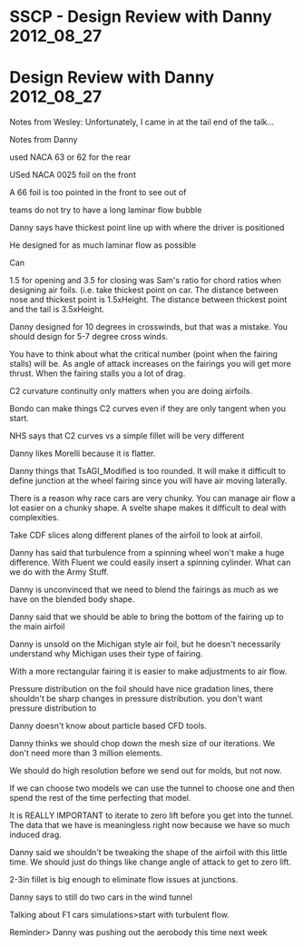 # SSCP - Design Review with Danny 2012_08_27

# Design Review with Danny 2012_08_27

Notes from Wesley: Unfortunately, I came in at the tail end of the talk...

Notes from Danny

used NACA 63 or 62 for the rear

USed NACA 0025 foil on the front

A 66 foil is too pointed in the front to see out of

teams do not try to have a long laminar flow bubble

Danny says have thickest point line up with where the driver is positioned

He designed for as much laminar flow as possible

Can

1.5 for opening and 3.5 for closing was Sam's ratio for chord ratios when designing air foils. (i.e. take thickest point on car. The distance between nose and thickest point is 1.5xHeight. The distance between thickest point and the tail is 3.5xHeight.

Danny designed for 10 degrees in crosswinds, but that was a mistake. You should design for 5-7 degree cross winds. 

You have to think about what the critical number (point when the fairing stalls) will be. As angle of attack increases on the fairings you will get more thrust. When the fairing stalls you a lot of drag. 

C2 curvature continuity only matters when you are doing airfoils. 

Bondo can make things C2 curves even if they are only tangent when you start. 

NHS says that C2 curves vs a simple fillet will be very different

Danny likes Morelli because it is flatter. 

Danny things that TsAGI_Modified is too rounded. It will make it difficult to define junction at the wheel fairing since you will have air moving laterally. 

There is a reason why race cars are very chunky. You can manage air flow a lot easier on a chunky shape. A svelte shape makes it difficult to deal with complexities. 

Take CDF slices along different planes of the airfoil to look at airfoil.

Danny has said that turbulence from a spinning wheel won't make a huge difference. With Fluent we could easily insert a spinning cylinder. What can we do with the Army Stuff. 

Danny is unconvinced that we need to blend the fairings as much as we have on the blended body shape. 

Danny said that we should be able to bring the bottom of the fairing up to the main airfoil

Danny is unsold on the Michigan style air foil, but he doesn't necessarily understand why Michigan uses their type of fairing.

With a more rectangular fairing it is easier to make adjustments to air flow. 

Pressure distribution on the foil should have nice gradation lines, there shouldn't be sharp changes in pressure distribution. you don't want pressure distribution to 

Danny doesn't know about particle based CFD tools. 

Danny thinks we should chop down the mesh size of our iterations. We don't need more than 3 million elements. 

We should do high resolution before we send out for molds, but not now. 

If we can choose two models we can use the tunnel to choose one and then spend the rest of the time perfecting that model. 

It is REALLY IMPORTANT to iterate to zero lift before you get into the tunnel. The data that we have is meaningless right now because we have so much induced drag. 

Danny said we shouldn't be tweaking the shape of the airfoil with this little time. We should just do things like change angle of attack to get to zero lift. 

2-3in fillet is big enough to eliminate flow issues at junctions. 

Danny says to still do two cars in the wind tunnel 

Talking about F1 cars simulations>start with turbulent flow. 

Reminder> Danny was pushing out the aerobody this time next week

